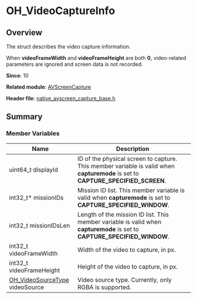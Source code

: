 # OH_VideoCaptureInfo
<!--Kit: Media Kit-->
<!--Subsystem: Multimedia-->
<!--Owner: @zzs_911-->
<!--Designer: @stupig001-->
<!--Tester: @xdlinc-->
<!--Adviser: @zengyawen-->

## Overview

The struct describes the video capture information.

When **videoFrameWidth** and **videoFrameHeight** are both **0**, video-related parameters are ignored and screen data is not recorded.

**Since**: 10

**Related module**: [AVScreenCapture](capi-avscreencapture.md)

**Header file**: [native_avscreen_capture_base.h](capi-native-avscreen-capture-base-h.md)

## Summary

### Member Variables

| Name| Description|
| -- | -- |
| uint64_t displayId | ID of the physical screen to capture. This member variable is valid when **capturemode** is set to **CAPTURE_SPECIFIED_SCREEN**.|
| int32_t* missionIDs | Mission ID list. This member variable is valid when **capturemode** is set to **CAPTURE_SPECIFIED_WINDOW**.|
| int32_t missionIDsLen | Length of the mission ID list. This member variable is valid when **capturemode** is set to **CAPTURE_SPECIFIED_WINDOW**.|
| int32_t videoFrameWidth | Width of the video to capture, in px.|
| int32_t videoFrameHeight | Height of the video to capture, in px.|
| [OH_VideoSourceType](capi-native-avscreen-capture-base-h.md#oh_videosourcetype) videoSource | Video source type. Currently, only RGBA is supported.|
